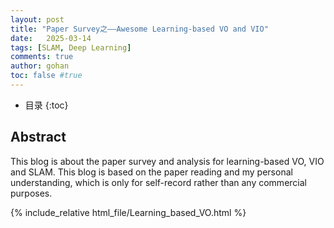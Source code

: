```yaml
---
layout: post
title: "Paper Survey之——Awesome Learning-based VO and VIO"
date:   2025-03-14
tags: [SLAM, Deep Learning]
comments: true
author: gohan
toc: false #true
---
```



* 目录
{:toc}


<!-- !!!!!!!!!!!!!!!!!!!!!!!!!!!!!!!!!!!!!!!!!!!!!!!!!!!!!!!!!!!!!!!!!!!!!!!!!!!!!!!!!!!!!!!!!!!!!!!!!!!!!!!!!!!!!!!!!!!!!!!!!!! -->

<h2>Abstract</h2>

This blog is about the paper survey and analysis for learning-based VO, VIO and SLAM.
This blog is based on the paper reading and my personal understanding, which is only for self-record rather than any commercial purposes.

{% include_relative html_file/Learning_based_VO.html %}